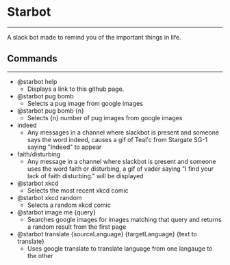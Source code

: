 # Starbot
----
A slack bot made to remind you of the important things in life. 

## Commands
----
 * @starbot help
    * Displays a link to this github page.
 * @starbot pug bomb
    * Selects a pug image from google images
 * @starbot pug bomb {n}
    * Selects {n} number of pug images from google images
 * indeed
    * Any messages in a channel where slackbot is present and someone says the word indeed, causes a gif of Teal'c from Stargate SG-1 saying "Indeed" to appear
 * faith/disturbing
    * Any message in a channel where slackbot is present and someone uses the word faith or disturbing, a gif of vader saying "I find your lack of faith disturbing." will be displayed
 * @starbot xkcd
    * Selects the most recent xkcd comic
 * @starbot xkcd random
    * Selects a random xkcd comic
 * @starbot image me {query}
    * Searches google images for images matching that query and returns a random result from the first page
 * @starbot translate {sourceLanguage} {targetLanguage} {text to translate}
    * Uses google translate to translate language from one langauge to the other